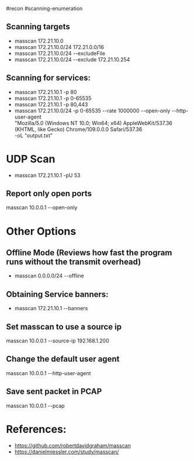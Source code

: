 #recon #scanning-enumeration
## Scanning targets
- masscan 172.21.10.0
- masscan 172.21.10.0/24 172.21.0.0/16
- masscan 172.21.10.0/24 --excludeFile <File>
- masscan 172.21.10.0/24 --exclude 172.21.10.254

## Scanning for services: 
- masscan  172.21.10.1 -p 80
- masscan  172.21.10.1 -p 0-65535
- masscan  172.21.10.1 -p 80,443
- masscan 172.21.10.0/24 -p 0-65535 --rate 1000000 --open-only --http-user-agent \
"Mozilla/5.0 (Windows NT 10.0; Win64; x64) AppleWebKit/537.36 (KHTML, like Gecko) Chrome/109.0.0.0 Safari/537.36\
 -oL "output.txt"
# UDP Scan
- masscan 172.21.10.1 -pU 53

## Report only open ports
masscan 10.0.0.1 --open-only

# Other Options
## Offline Mode (Reviews how fast the program runs without the transmit overhead)
- masscan 0.0.0.0/24 --offline

## Obtaining Service banners:
- masscan 172.21.10.1 --banners

## Set masscan to use a source ip
masscan 10.0.0.1 --source-ip 192.168.1.200

## Change the default user agent
masscan 10.0.0.1 --http-user-agent <user-agent>

## Save sent packet in PCAP
masscan 10.0.0.1 --pcap <filename>

# References:

- https://github.com/robertdavidgraham/masscan
- https://danielmiessler.com/study/masscan/

